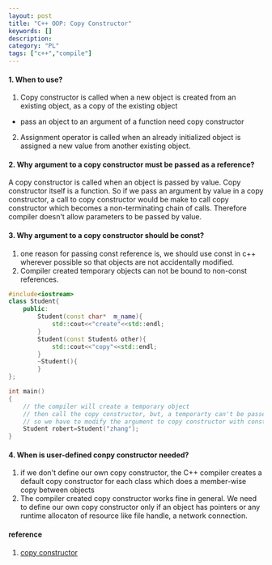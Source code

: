 ```yaml
---
layout: post
title: "C++ OOP: Copy Constructor"
keywords: []
description: 
category: "PL"
tags: ["c++","compile"]
---
```



#### 1. When to use?
1. Copy constructor is called when a new object is created from an existing object, as a copy of the
existing object
- pass an object to an argument of a function need copy constructor
2. Assignment operator is called when an already initialized object is assigned a new value from
   another existing object.


#### 2. Why argument to a copy constructor must be passed as a reference?
A copy constructor is called when an object is passed by value. Copy constructor itself is a
function. So if we pass an argument by value in a copy constructor, a call to copy constructor would
be make to call copy constructor which becomes a non-terminating chain of calls. Therefore compiler
doesn't allow parameters to be passed by value.

#### 3. Why argument to a copy constructor should be const?
1. one reason for passing const reference is, we should use const in c++ wherever possible so that
   objects are not accidentally modified.
2. Compiler created temporary objects can not be bound to non-const references.

```cpp
#include<iostream>
class Student{
	public:
		Student(const char*  m_name){
			std::cout<<"create"<<std::endl;
		}
		Student(const Student& other){
			std::cout<<"copy"<<std::endl;
		}
		~Student(){
		}
};

int main()
{
	// the compiler will create a temporary object
	// then call the copy constructor, but, a temporarty can't be passed to a non-const argument
	// so we have to modify the argument to copy constructor with const keyword.
	Student robert=Student("zhang");
}
```

#### 4. When is user-defined conpy constructor needed?
1. if we don't define our own copy constructor, the C++ compiler creates a default copy constructor
	for each class which does a member-wise copy between objects
2. The compiler created copy constructor works fine in general. We need to define our own copy
   constructor only if an object has pointers or any runtime allocaton of resource like file handle,
   a network connection.


#### reference
1. [copy constructor](https://www.geeksforgeeks.org/copy-constructor-in-cpp/)

